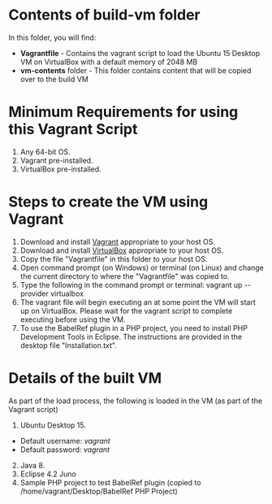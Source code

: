 # Contents of build-vm folder

In this folder, you will find:

* **Vagrantfile** - Contains the vagrant script to load the Ubuntu 15 Desktop VM on VirtualBox with a default memory of 2048 MB
* **vm-contents** folder - This folder contains content that will be copied over to the build VM

# Minimum Requirements for using this Vagrant Script
1. Any 64-bit OS.
2. Vagrant pre-installed.
3. VirtualBox pre-installed.

# Steps to create the VM using Vagrant

1. Download and install [Vagrant](https://www.vagrantup.com/downloads.html) appropriate to your host OS.
2. Download and install [VirtualBox](https://www.virtualbox.org/wiki/Downloads) appropriate to your host OS.
3. Copy the file "Vagrantfile" in this folder to your host OS.
4. Open command prompt (on Windows) or terminal (on Linux) and change the current directory to where the "Vagrantfile" was copied to.
5. Type the following in the command prompt or terminal: vagrant up --provider virtualbox
6. The vagrant file will begin executing an at some point the VM will start up on VirtualBox. 
Please wait for the vagrant script to complete executing before using the VM.
7. To use the BabelRef plugin in a PHP project, you need to install PHP Development Tools in Eclipse. 
The instructions are provided in the desktop file "Installation.txt".

# Details of the built VM

As part of the load process, the following is loaded in the VM (as part of the Vagrant script)

1. Ubuntu Desktop 15.
  * Default username: *vagrant*
  * Default password: *vagrant*
2. Java 8.
3. Eclipse 4.2 Juno
4. Sample PHP project to test BabelRef plugin (copied to /home/vagrant/Desktop/BabelRef PHP Project)
